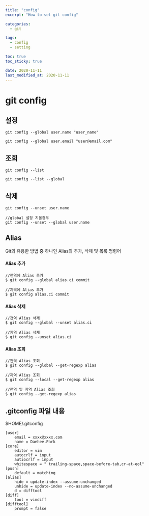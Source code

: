 ```yaml
---
title: "config"
excerpt: "How to set git config"

categories:
  - git

tags:
  - config
  - setting

toc: true
toc_sticky: true

date: 2020-11-11
last_modified_at: 2020-11-11
---
```

# git config

## 설정
```
git config --global user.name "user_name"

git config --global user.email "user@email.com"
```


## 조회
```
git config --list

git config --list --global
```


## 삭제
```
git config --unset user.name

//global 설정 지울경우
git config --unset --global user.name
```

## Alias

Git의 유용한 방법 중 하나인 Alias의 추가, 삭제 및 목록 명령어

#### Alias 추가
```
//전역에 Alias 추가
$ git config --global alias.ci commit

//지역에 Alias 추가
$ git config alias.ci commit
```

#### Alias 삭제
```
//전역 Alias 삭제
$ git config --global --unset alias.ci

//지역 Alias 삭제
$ git config --unset alias.ci
```

#### Alias 조회

```
//전역 Alias 조회
$ git config --global --get-regexp alias

//지역 Alias 조회
$ git config --local --get-regexp alias

//전역 및 지역 Alias 조회
$ git config --get-regexp alias	
```

## .gitconfig 파일 내용
$HOME/.gitconfig
```
[user]
    email = xxxx@xxxx.com
    name = Daehee.Park
[core]
    editor = vim 
    autocrlf = input
    autiocrlf = input
    whitespace = " trailing-space,space-before-tab,cr-at-eol"
[push]
    default = matching
[alias]
    hide = update-index --assume-unchanged
    unhide = update-index --no-assume-unchanged
    d = difftool
[diff]
    tool = vimdiff
[difftool]
    prompt = false
```

